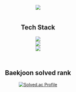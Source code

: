 <div align=center>
	<img src="https://capsule-render.vercel.app/api?type=waving&color=3CB371&height=250&section=header&text=Hello,%20I'm%20Jimin%20👋&fontSize=50" />	
</div>

<br />

<div align="center" style="position: relative;">
  <h2>Tech Stack</h2>
  <p align="center">
  <img src="https://skillicons.dev/icons?i=java,spring,nestjs,gradle,graphql,mysql" />
  <br />
  <img src="https://skillicons.dev/icons?i=react,ts,tailwind,jest,npm" />
  <br />
  <img src="https://skillicons.dev/icons?i=github,notion" />
</p>
</div>

<br />

<div align=center>
	<h2>Baekjoon solved rank</h2>
	
[![Solved.ac Profile](http://mazassumnida.wtf/api/v2/generate_badge?boj=1015yellow06)](https://solved.ac/kidscop99)
</div>
